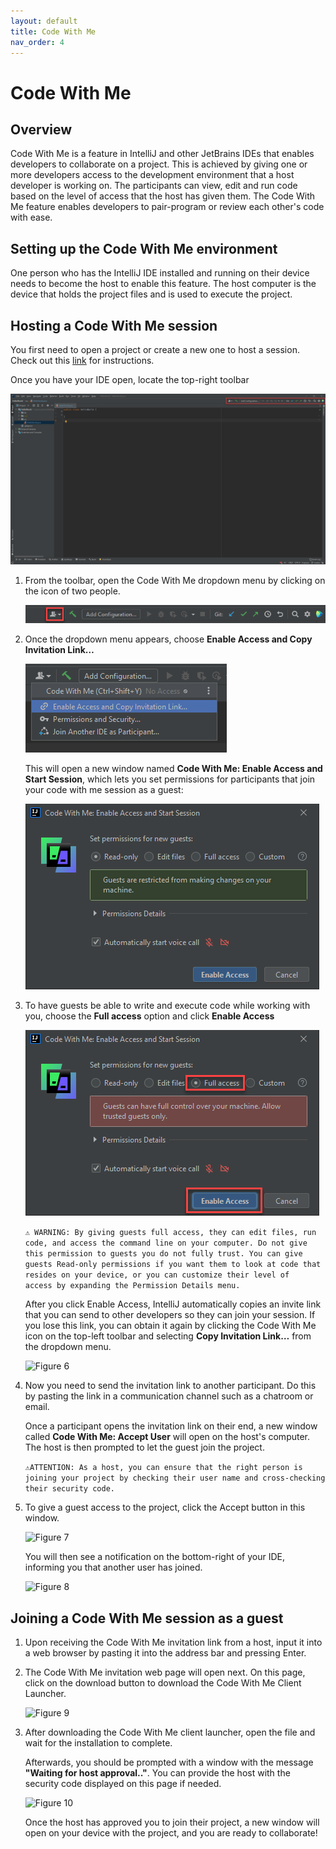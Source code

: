 ```yaml
---
layout: default
title: Code With Me
nav_order: 4
---
```



# Code With Me 

## Overview

   Code With Me is a feature in IntelliJ and other JetBrains IDEs that enables developers to collaborate on a project. This is achieved by giving one or more developers access to the development environment that a host developer is working on. The participants can view, edit and run code based on the level of access that the host has given them. The Code With Me feature enables developers to pair-program or review each other's code with ease.

## Setting up the Code With Me environment 
   One person who has the IntelliJ IDE installed and running on their device needs to become the host to enable this feature. The host computer is the device that holds the project files and is used to execute the project.

## Hosting a Code With Me session

   You first need to open a project or create a new one to host a session. Check out this [link](https://daquioag.github.io/team-SAL/docs/configuration/) for instructions.

   Once you have your IDE open, locate the top-right toolbar

   ![Figure 1](../assets/images/code_with_me/figure1.png)


1. From the toolbar, open the Code With Me dropdown menu by clicking on the icon of two people.
   
   ![Figure 2](../assets/images/code_with_me/figure2.png)
   
2. Once the dropdown menu appears, choose **Enable Access and Copy Invitation Link…** 
   
   ![Figure 3](../assets/images/code_with_me/figure3.png)
   
   This will open a new window named **Code With Me: Enable Access and Start Session**, which lets you set permissions for participants that join your code with me session as a guest:
   
   ![Figure 4](../assets/images/code_with_me/figure4.png)
   
3. To have guests be able to write and execute code while working with you, choose the **Full access** option and click **Enable Access**
   
   ![Figure 5](../assets/images/code_with_me/figure5.png)
   
   ```⚠️ WARNING: By giving guests full access, they can edit files, run code, and access the command line on your computer. Do not give this permission to guests you do not fully trust. You can give guests Read-only permissions if you want them to look at code that resides on your device, or you can customize their level of   access by expanding the Permission Details menu.```
   
   After you click Enable Access, IntelliJ automatically copies an invite link that you can send to other developers so they can join your session. If you lose this link, you can obtain it again by clicking the Code With Me icon on the top-left toolbar and selecting **Copy Invitation Link…** from the dropdown menu.
   
   ![Figure 6](../assets/images/code_with_me/figure6.png)
   
4. Now you need to send the invitation link to another participant. Do this by pasting the link in a communication channel such as a chatroom or email.
   
   Once a participant opens the invitation link on their end, a new window called **Code With Me: Accept User** will open on the host's computer. The host is then prompted to let the guest join the project.
   
   ```⚠️ATTENTION: As a host, you can ensure that the right person is joining your project by checking their user name and cross-checking their security code.```
   
5. To give a guest access to the project, click the Accept button in this window.
   
   ![Figure 7](../assets/images/code_with_me/figure7.png)
   
   You will then see a notification on the bottom-right of your IDE, informing you that another user has joined.
   
   ![Figure 8](../assets/images/code_with_me/figure8.png)
   
## Joining a Code With Me session as a guest
   
1. Upon receiving the Code With Me invitation link from a host, input it into a web browser by pasting it into the address bar and pressing Enter.
   
2. The Code With Me invitation web page will open next. On this page, click on the download button to download the Code With Me Client Launcher.
   
   ![Figure 9](../assets/images/code_with_me/figure9.png)
   
3. After downloading the Code With Me client launcher, open the file and wait for the installation to complete. 
   
   Afterwards, you should be prompted with a window with the message **"Waiting for host approval.."**. You can provide the host with the security code displayed on this page if needed. 
   
   ![Figure 10](../assets/images/code_with_me/figure10.png)
   
   Once the host has approved you to join their project, a new window will open on your device with the project, and you are ready to collaborate!
